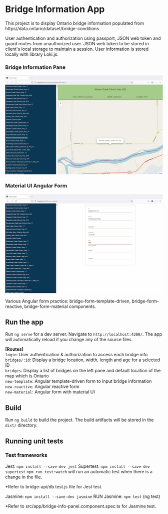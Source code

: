 # Bridge Information App

This project is to display Ontario bridge information populated from https//data.ontario/dataset/bridge-conditions

User authentication and authorization using passport, JSON web token and guard routes from unauthorized user. 
JSON web token to be stored in client's local storage to maintain a session. User information is stored locally with library Loki.js.

### Bridge Information Pane
![bridge](./src/assets/bridge.jpg)
### Material UI Angular Form
![form](./src/assets/form.jpg)

Various Angular form practice: bridge-form-template-driven, bridge-form-reactive, bridge-form-material components.

## Run the app

Run `ng serve` for a dev server. Navigate to `http://localhost:4200/`. The app will automatically reload if you change any of the source files.<br>

<b>[Routes]<br></b>
`login`: User authentication & authorization to access each bridge info<br>
`bridges/:id`: Display a bridge location, width, length and age for a selected ID<br>
`bridges`: Display a list of bridges on the left pane and default location of the map which is Ontario<br>
`new-template`: Angular template-driven form to input bridge information<br>
`new-reactive`: Angular reactive form<br>
`new-material`: Angular form with material UI<br>

## Build

Run `ng build` to build the project. The build artifacts will be stored in the `dist/` directory.

## Running unit tests 

### Test frameworks
Jest: `npm install --save-dev jest` 
Supertest: `npm install --save-dev supertest` 
`npm run test:watch` will run an automatic test when there is a change in the file. 

*Refer to bridge-api/db.test.js file for Jest test.

Jasmine: `npm install --save-dev jasmine` 
RUN Jasmine: `npm test` (ng test)

*Refer to src/app/bridge-info-panel.component.spec.ts for Jasmine test.

